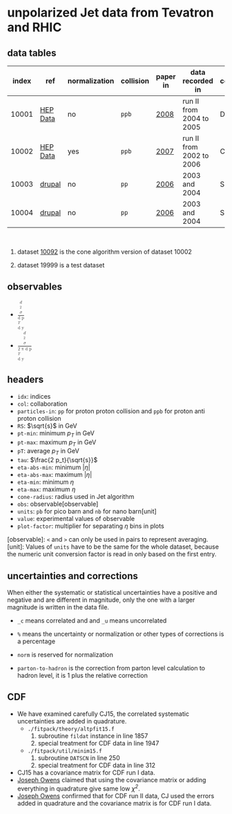 # unpolarized Jet data from Tevatron and RHIC

## data tables

| index | ref                      | normalization | collision | paper in                 | data recorded in         | collaboration    | status |
| ----- | -----                    | -----         | -----     | -----                    | -----                    | -----            | -----  |
| 10001 | [HEP Data][link.10001.d] | no            | `ppb`     | [2008][link.10001.p]     | run II from 2004 to 2005 | D0               | ready  |
| 10002 | [HEP Data][link.10002.d] | yes           | `ppb`     | [2007][link.10002.p]     | run II from 2002 to 2006 | CDF              | ready  |
| 10003 | [drupal][link.10003.d]   | no            | `pp`      | [2006][link.10003.p]     | 2003 and 2004            | STAR MB          | ready  |
| 10004 | [drupal][link.10004.d]   | no            | `pp`      | [2006][link.10004.p]     | 2003 and 2004            | STAR HT          | ready  |

<br/>

1. dataset [10092][link.10092.d] is the cone algorithm version of dataset 10002

4. dataset 19999 is a test dataset

[link.10001.d]: https://www.hepdata.net/record/ins779574
[link.10002.d]: https://www.hepdata.net/record/ins743342
[link.10003.d]: https://drupal.star.bnl.gov/STAR/files/starpublications/68/data.html
[link.10004.d]: https://drupal.star.bnl.gov/STAR/files/starpublications/68/data.html
[link.10092.d]: https://www.hepdata.net/record/ins790693

[link.10001.p]: http://dx.doi.org/10.1103/PhysRevLett.101.062001 'DOI'
[link.10002.p]: http://dx.doi.org/10.1103/PhysRevD.75.092006 'DOI'
[link.10003.p]: http://dx.doi.org/10.1103/PhysRevLett.97.252001 'DOI'
[link.10004.p]: http://dx.doi.org/10.1103/PhysRevLett.97.252001 'DOI'

## observables

- <math><mfrac><mi>d<sup>2</sup>&sigma;</mi><mi>d p<sub>T</sub> d y</mi></mfrac></i></math>
- <math><mfrac><mi>d<sup>2</sup>&sigma;</mi><mi>2 &pi; d p<sub>T</sub> d y</mi></mfrac></i></math>

## headers

- `idx`: indices
- `col`: collaboration
- `particles-in`: `pp` for proton proton collision and `ppb` for proton anti proton collision
- `RS`: $\sqrt{s}$ in GeV
- `pt-min`: minimum <i>p<sub>T</sub></i> in GeV
- `pt-max`: maximum <i>p<sub>T</sub></i> in GeV
- `pT`: average <i>p<sub>T</sub></i> in GeV
- `tau`: $\frac{2 p_t}{\sqrt{s}}$
- `eta-abs-min`: minimum |<i>&eta;</i>|
- `eta-abs-max`: maximum |<i>&eta;</i>|
- `eta-min`: minimum <i>&eta;</i>
- `eta-max`: maximum <i>&eta;</i>
- `cone-radius`: radius used in Jet algorithm
- `obs`: observable[observable]
- `units`: `pb` for pico barn and `nb` for nano barn[unit]
- `value`: experimental values of observable
- `plot-factor`: multiplier for separating <i>&eta;</i> bins in plots

[observable]: `<` and `>` can only be used in pairs to represent averaging.
[unit]: Values of `units` have to be the same for the whole dataset, because the numeric unit conversion factor is read in only based on the first entry.

## uncertainties and corrections

When either the systematic or statistical uncertainties have a positive and negative and are different in magnitude, only the one with a larger magnitude is written in the data file.

- `_c` means correlated and and `_u` means uncorrelated

- `%` means the uncertainty or normalization or other types of corrections is a percentage

- `norm` is reserved for normalization

- `parton-to-hadron` is the correction from parton level calculation to hadron level, it is 1 plus the relative correction

## CDF
- We have examined carefully CJ15, the correlated systematic uncertainties are added in quadrature.
    - `./fitpack/theory/altpfit15.f`
        1. subroutine `fildat` instance in line 1857
        2. special treatment for CDF data in line 1947
    - `./fitpack/util/minim15.f`
        1. subroutine `DATSCN` in line 250
        2. special treatment for CDF data in line 312
- CJ15 has a covariance matrix for CDF run I data.
- [Joseph Owens](mailto:owens@hep.fsu.edu) claimed that using the covariance matrix or adding everything in quadrature give same low <i>&chi;<sup>2</sup></i>.
- [Joseph Owens](mailto:owens@hep.fsu.edu) confirmed that for CDF run II data, CJ used the errors added in quadrature and the covariance matrix is for CDF run I data.
